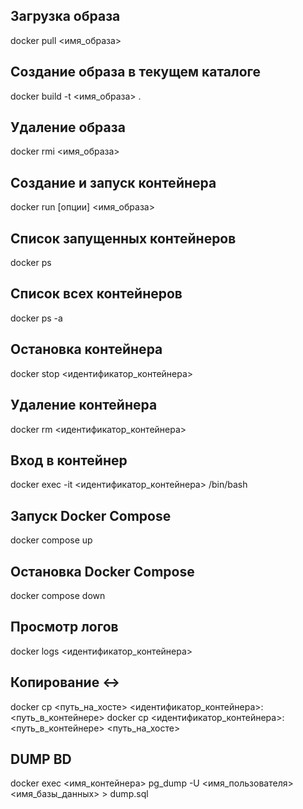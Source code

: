 ## Загрузка образа
docker pull <имя_образа>

## Создание образа в текущем каталоге
docker build -t <имя_образа> .

## Удаление образа
docker rmi <имя_образа>

## Создание и запуск контейнера
docker run [опции] <имя_образа>

## Список запущенных контейнеров
docker ps

## Список всех контейнеров
docker ps -a

## Остановка контейнера
docker stop <идентификатор_контейнера>

## Удаление контейнера
docker rm <идентификатор_контейнера>

## Вход в контейнер
docker exec -it <идентификатор_контейнера> /bin/bash

## Запуск Docker Compose
docker compose up

## Остановка Docker Compose
docker compose down

## Просмотр логов
docker logs <идентификатор_контейнера>

## Копирование <->
docker cp <путь_на_хосте> <идентификатор_контейнера>:<путь_в_контейнере>
docker cp <идентификатор_контейнера>:<путь_в_контейнере> <путь_на_хосте>

## DUMP BD
docker exec <имя_контейнера> pg_dump -U <имя_пользователя> <имя_базы_данных> > dump.sql

